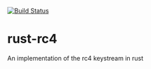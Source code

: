 [![Build Status](https://travis-ci.org/arc3x/rust-rc4.svg?branch=master)](https://travis-ci.org/arc3x/rust-rc4)

# rust-rc4
An implementation of the rc4 keystream in rust


